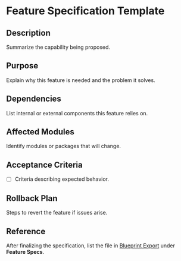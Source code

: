 # Feature Specification Template

## Description
Summarize the capability being proposed.

## Purpose
Explain why this feature is needed and the problem it solves.

## Dependencies
List internal or external components this feature relies on.

## Affected Modules
Identify modules or packages that will change.

## Acceptance Criteria
- [ ] Criteria describing expected behavior.

## Rollback Plan
Steps to revert the feature if issues arise.

## Reference
After finalizing the specification, list the file in [Blueprint Export](../BLUEPRINT_EXPORT.md) under **Feature Specs**.

